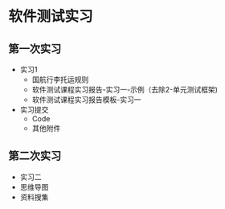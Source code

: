 # 软件测试实习


## 第一次实习
* 实习1
  * 国航行李托运规则
  * 软件测试课程实习报告-实习一-示例（去除2-单元测试框架)
  * 软件测试课程实习报告模板-实习一
* 实习提交
  * Code
  * 其他附件
## 第二次实习
* 实习二
* 思维导图
* 资料搜集
